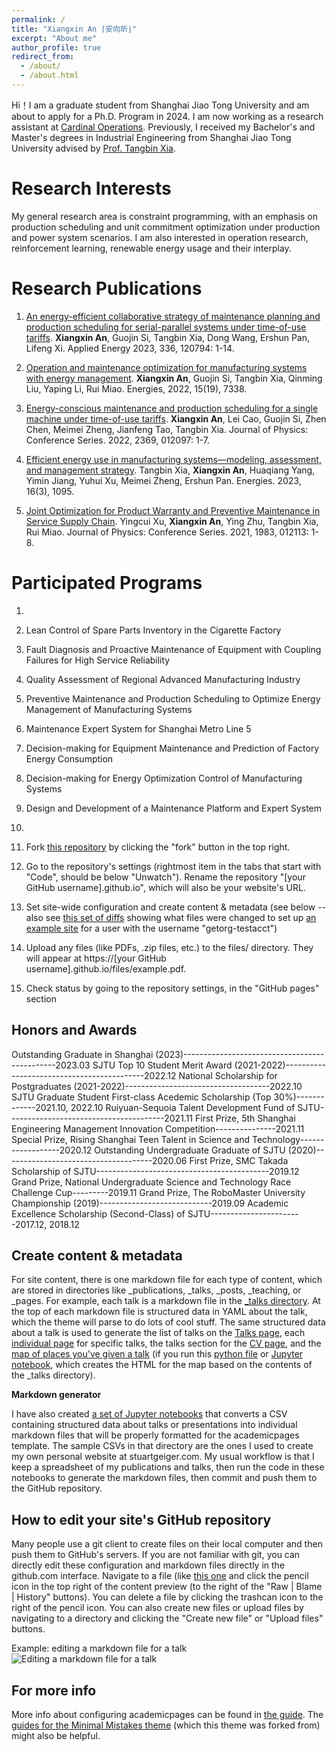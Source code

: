 ```yaml
---
permalink: /
title: "Xiangxin An ⌈安向昕⌋"
excerpt: "About me"
author_profile: true
redirect_from: 
  - /about/
  - /about.html
---
```


Hi！I am a graduate student from Shanghai Jiao Tong University and am about to apply for a Ph.D. Program in 2024. I am now working as a research assistant at [Cardinal Operations](https://www.cardopt.com/). Previously, I received my Bachelor's and Master's degrees in Industrial Engineering from Shanghai Jiao Tong University advised by [Prof. Tangbin Xia](https://me.sjtu.edu.cn/teacher_directory1/xiatangbin.html). 

Research Interests
======
My general research area is constraint programming, with an emphasis on production scheduling and unit commitment optimization under production and power system scenarios. I am also interested in operation research, reinforcement learning, renewable energy usage and their interplay.

Research Publications
======
1. [An energy-efficient collaborative strategy of maintenance planning and production scheduling for serial-parallel systems under time-of-use tariffs](https://www.sciencedirect.com/science/article/abs/pii/S0306261923001587).
**Xiangxin An**, Guojin Si, Tangbin Xia, Dong Wang, Ershun Pan, Lifeng Xi.
Applied Energy 2023, 336, 120794: 1-14. 

2. [Operation and maintenance optimization for manufacturing systems with energy management](https://www.mdpi.com/1996-1073/15/19/7338/htm).
**Xiangxin An**, Guojin Si, Tangbin Xia, Qinming Liu, Yaping Li, Rui Miao.
Energies, 2022, 15(19), 7338. 

3. [Energy-conscious maintenance and production scheduling for a single machine under time-of-use tariffs](https://iopscience.iop.org/article/10.1088/1742-6596/2369/1/012097).
**Xiangxin An**, Lei Cao, Guojin Si, Zhen Chen, Meimei Zheng, Jianfeng Tao, Tangbin Xia.
Journal of Physics: Conference Series. 2022, 2369, 012097: 1-7. 

4. [Efficient energy use in manufacturing systems—modeling, assessment, and management strategy](https://www.mdpi.com/1996-1073/16/3/1095/html).
Tangbin Xia, **Xiangxin An**, Huaqiang Yang, Yimin Jiang, Yuhui Xu, Meimei Zheng, Ershun Pan.
Energies. 2023, 16(3), 1095.
   
5. [Joint Optimization for Product Warranty and Preventive Maintenance in Service Supply Chain](https://iopscience.iop.org/article/10.1088/1742-6596/1983/1/012113).
Yingcui Xu, **Xiangxin An**, Ying Zhu, Tangbin Xia, Rui Miao.
Journal of Physics: Conference Series. 2021, 1983, 012113: 1-8.


Participated Programs
======
1. 
2. Lean Control of Spare Parts Inventory in the Cigarette Factory
3. Fault Diagnosis and Proactive Maintenance of Equipment with Coupling Failures for High Service Reliability

4. Quality Assessment of Regional Advanced Manufacturing Industry
5. Preventive Maintenance and Production Scheduling to Optimize Energy Management of Manufacturing Systems
6. Maintenance Expert System for Shanghai Metro Line 5
7. Decision-making for Equipment Maintenance and Prediction of Factory Energy Consumption
8. Decision-making for Energy Optimization Control of Manufacturing Systems
9. Design and Development of a Maintenance Platform and Expert System
10. 
1. Fork [this repository](https://github.com/academicpages/academicpages.github.io) by clicking the "fork" button in the top right. 
1. Go to the repository's settings (rightmost item in the tabs that start with "Code", should be below "Unwatch"). Rename the repository "[your GitHub username].github.io", which will also be your website's URL.
1. Set site-wide configuration and create content & metadata (see below -- also see [this set of diffs](http://archive.is/3TPas) showing what files were changed to set up [an example site](https://getorg-testacct.github.io) for a user with the username "getorg-testacct")
1. Upload any files (like PDFs, .zip files, etc.) to the files/ directory. They will appear at https://[your GitHub username].github.io/files/example.pdf.  
1. Check status by going to the repository settings, in the "GitHub pages" section

Honors and Awards
------
Outstanding Graduate in Shanghai	(2023)----------------------------------------------2023.03
SJTU Top 10 Student Merit Award (2021-2022)-------------------------------------------2022.12
National Scholarship for Postgraduates (2021-2022)------------------------------------2022.10
SJTU Graduate Student First-class Acedemic Scholarship (Top 30%)-------------2021.10, 2022.10
Ruiyuan-Sequoia Talent Development Fund of SJTU---------------------------------------2021.11
First Prize, 5th Shanghai Engineering Management Innovation Competition---------------2021.11
Special Prize, Rising Shanghai Teen Talent in Science and Technology------------------2020.12
Outstanding Undergraduate Graduate of SJTU (2020)-------------------------------------2020.06
First Prize, SMC Takada Scholarship of SJTU-------------------------------------------2019.12
Grand Prize, National Undergraduate Science and Technology Race Challenge Cup---------2019.11
Grand Prize, The RoboMaster University Championship (2019)----------------------------2019.09
Academic Excellence Scholarship (Second-Class) of SJTU-----------------------2017.12, 2018.12


Create content & metadata
------
For site content, there is one markdown file for each type of content, which are stored in directories like _publications, _talks, _posts, _teaching, or _pages. For example, each talk is a markdown file in the [_talks directory](https://github.com/academicpages/academicpages.github.io/tree/master/_talks). At the top of each markdown file is structured data in YAML about the talk, which the theme will parse to do lots of cool stuff. The same structured data about a talk is used to generate the list of talks on the [Talks page](https://academicpages.github.io/talks), each [individual page](https://academicpages.github.io/talks/2012-03-01-talk-1) for specific talks, the talks section for the [CV page](https://academicpages.github.io/cv), and the [map of places you've given a talk](https://academicpages.github.io/talkmap.html) (if you run this [python file](https://github.com/academicpages/academicpages.github.io/blob/master/talkmap.py) or [Jupyter notebook](https://github.com/academicpages/academicpages.github.io/blob/master/talkmap.ipynb), which creates the HTML for the map based on the contents of the _talks directory).

**Markdown generator**

I have also created [a set of Jupyter notebooks](https://github.com/academicpages/academicpages.github.io/tree/master/markdown_generator
) that converts a CSV containing structured data about talks or presentations into individual markdown files that will be properly formatted for the academicpages template. The sample CSVs in that directory are the ones I used to create my own personal website at stuartgeiger.com. My usual workflow is that I keep a spreadsheet of my publications and talks, then run the code in these notebooks to generate the markdown files, then commit and push them to the GitHub repository.

How to edit your site's GitHub repository
------
Many people use a git client to create files on their local computer and then push them to GitHub's servers. If you are not familiar with git, you can directly edit these configuration and markdown files directly in the github.com interface. Navigate to a file (like [this one](https://github.com/academicpages/academicpages.github.io/blob/master/_talks/2012-03-01-talk-1.md) and click the pencil icon in the top right of the content preview (to the right of the "Raw | Blame | History" buttons). You can delete a file by clicking the trashcan icon to the right of the pencil icon. You can also create new files or upload files by navigating to a directory and clicking the "Create new file" or "Upload files" buttons. 

Example: editing a markdown file for a talk
![Editing a markdown file for a talk](/images/editing-talk.png)

For more info
------
More info about configuring academicpages can be found in [the guide](https://academicpages.github.io/markdown/). The [guides for the Minimal Mistakes theme](https://mmistakes.github.io/minimal-mistakes/docs/configuration/) (which this theme was forked from) might also be helpful.
